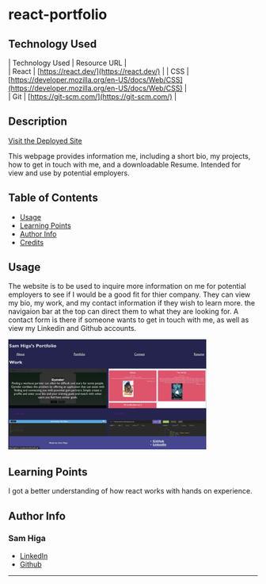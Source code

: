 # react-portfolio

## Technology Used 

| Technology Used         | Resource URL           |  
| React    | [https://react.dev/](https://react.dev/) | 
| CSS     | [https://developer.mozilla.org/en-US/docs/Web/CSS](https://developer.mozilla.org/en-US/docs/Web/CSS)      |   
| Git | [https://git-scm.com/](https://git-scm.com/)     |    

## Description 

[Visit the Deployed Site](https://samhiga.github.io/react-portfolio/)

This webpage provides information me, including a short bio, my projects, how to get in touch with me, and a downloadable Resume. Intended for view and use by potential employers.

## Table of Contents 

* [Usage](#usage)
* [Learning Points](#learning-points)
* [Author Info](#author-info)
* [Credits](#credits)






## Usage 

The website is to be used to inquire more information on me for potential employers to see if I would be a good fit for thier company. They can view my bio, my work, and my contact information if they wish to learn more. the navigaion bar at the top can direct them to what they are looking for. A contact form is there if someone wants to get in touch with me, as well as view my Linkedin and Github accounts.

<img src="src/assets/img/portflio.jpeg" width=400></br>


## Learning Points 

I got a better understanding of how react works with hands on experience.


## Author Info


### Sam Higa 


* [LinkedIn](https://www.linkedin.com/in/sam-higa-b887b9209/)
* [Github](https://github.com/samhiga)





---
